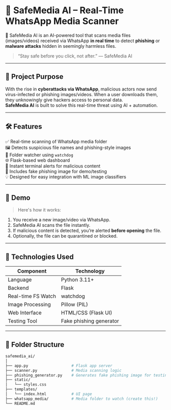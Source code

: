 # 🔐 SafeMedia AI – Real-Time WhatsApp Media Scanner

🚀 SafeMedia AI is an AI-powered tool that scans media files (images/videos) received via WhatsApp **in real time** to detect **phishing** or **malware attacks** hidden in seemingly harmless files.

> “Stay safe before you click, not after.” — SafeMedia AI

---

## 📌 Project Purpose

With the rise in **cyberattacks via WhatsApp**, malicious actors now send virus-infected or phishing images/videos. When a user downloads them, they unknowingly give hackers access to personal data.  
**SafeMedia AI** is built to solve this real-time threat using AI + automation.

---

## 🛠️ Features

✅ Real-time scanning of WhatsApp media folder  
🖼️ Detects suspicious file names and phishing-style images  
📁 Folder watcher using `watchdog`  
🌐 Flask-based web dashboard  
🔔 Instant terminal alerts for malicious content  
🧪 Includes fake phishing image for demo/testing  
💡 Designed for easy integration with ML image classifiers

---

## 🧪 Demo

> Here's how it works:

1. You receive a new image/video via WhatsApp.
2. SafeMedia AI scans the file instantly.
3. If malicious content is detected, you’re alerted **before opening** the file.
4. Optionally, the file can be quarantined or blocked.

---

## 🧠 Technologies Used

| Component       | Technology     |
|----------------|----------------|
| Language        | Python 3.11+   |
| Backend         | Flask          |
| Real-time FS Watch | watchdog   |
| Image Processing | Pillow (PIL)  |
| Web Interface    | HTML/CSS (Flask UI) |
| Testing Tool     | Fake phishing generator |

---

## 📂 Folder Structure

```bash
safemedia_ai/
│
├── app.py                   # Flask app server
├── scanner.py               # Media scanning logic
├── phishing_generator.py    # Generates fake phishing image for testing
├── static/
│   └── styles.css
├── templates/
│   └── index.html           # UI page
├── whatsapp_media/          # Media folder to watch (create this!)
└── README.md
